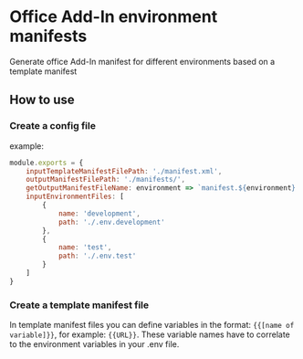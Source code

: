 # Office Add-In environment manifests
Generate office Add-In manifest for different environments based on a template manifest

## How to use
### Create a config file
example:
```js
module.exports = {
    inputTemplateManifestFilePath: './manifest.xml',
    outputManifestFilePath: './manifests/',
    getOutputManifestFileName: environment => `manifest.${environment}.xml`,
    inputEnvironmentFiles: [
        {
            name: 'development',
            path: './.env.development'
        },
        {
            name: 'test',
            path: './.env.test'
        }
    ]
}
```

### Create a template manifest file
In template manifest files you can define variables in the format: `{{[name of variable]}}`, for example: `{{URL}}`.
These variable names have to correlate to the environment variables in your .env file.
